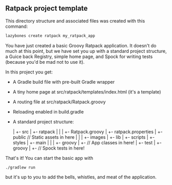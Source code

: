 Ratpack project template
-----------------------------

This directory structure and associated files was created with this command:

```bash
lazybones create ratpack my_ratpack_app
```

You have just created a basic Groovy Ratpack application. It doesn't do much
at this point, but we have set you up with a standard project structure, a 
Guice back Registry, simple home page, and Spock for writing tests (because 
you'd be mad not to use it).

In this project you get:

* A Gradle build file with pre-built Gradle wrapper
* A tiny home page at src/ratpack/templates/index.html (it's a template)
* A routing file at src/ratpack/Ratpack.groovy
* Reloading enabled in build.gradle
* A standard project structure:

    <proj>
      |
      +- src
          |
          +- ratpack
          |     |
          |     +- Ratpack.groovy
          |     +- ratpack.properties
          |     +- public // Static assets in here
          |          |
          |          +- images
          |          +- lib
          |          +- scripts
          |          +- styles
          |
          +- main
          |   |
          |   +- groovy
                   |
                   +- // App classes in here!
          |
          +- test
              |
              +- groovy
                   |
                   +- // Spock tests in here!

That's it! You can start the basic app with

    ./gradlew run

but it's up to you to add the bells, whistles, and meat of the application.
